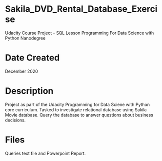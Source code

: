 # Sakila_DVD_Rental_Database_Exercise
Udacity Course Project - SQL Lesson
Programming For Data Science with Python Nanodegree

# Date Created
December 2020

# Description
Project as part of the Udacity Programming for Data Sciene with Python core curriculum.
Tasked to investigate relational database using Sakila Movie database. Query the database to answer questions about business decisions.

# Files

Queries text file and Powerpoint Report.
